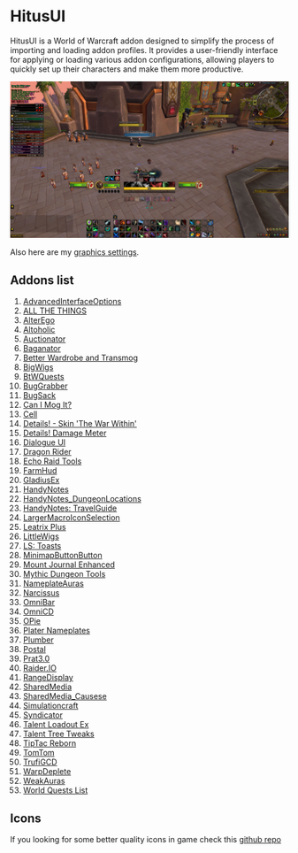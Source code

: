 # HitusUI

HitusUI is a World of Warcraft addon designed to simplify the process of
importing and loading addon profiles. It provides a user-friendly interface
for applying or loading various addon configurations, allowing
players to quickly set up their characters and make them more productive.

![Game UI Preview](assets/preview.jpg?raw=true)

Also here are my [graphics settings](assets/graphics-settings.png?raw=true).

## Addons list

1. [AdvancedInterfaceOptions](https://www.curseforge.com/wow/addons/advancedinterfaceoptions)
1. [ALL THE THINGS](https://www.curseforge.com/wow/addons/all-the-things)
1. [AlterEgo](https://www.curseforge.com/wow/addons/alterego)
1. [Altoholic](https://www.curseforge.com/wow/addons/altoholic)
1. [Auctionator](https://www.curseforge.com/wow/addons/auctionator)
1. [Baganator](https://www.curseforge.com/wow/addons/baganator)
1. [Better Wardrobe and Transmog](https://www.curseforge.com/wow/addons/better-wardrobe-and-transmog)
1. [BigWigs](https://www.curseforge.com/wow/addons/big-wigs)
1. [BtWQuests](https://www.curseforge.com/wow/addons/btw-quests)
1. [BugGrabber](https://www.curseforge.com/wow/addons/bug-grabber)
1. [BugSack](https://www.curseforge.com/wow/addons/bugsack)
1. [Can I Mog It?](https://www.curseforge.com/wow/addons/can-i-mog-it)
1. [Cell](https://www.curseforge.com/wow/addons/cell)
1. [Details! - Skin 'The War Within'](https://www.curseforge.com/wow/addons/details-skin-the-war-within)
1. [Details! Damage Meter](https://www.curseforge.com/wow/addons/details)
1. [Dialogue UI](https://www.curseforge.com/wow/addons/dialogueui)
1. [Dragon Rider](https://www.curseforge.com/wow/addons/dragon-rider)
1. [Echo Raid Tools](https://www.curseforge.com/wow/addons/echo-raid-tools)
1. [FarmHud](https://www.curseforge.com/wow/addons/farmhud)
1. [GladiusEx](https://www.curseforge.com/wow/addons/gladiusex)
1. [HandyNotes](https://www.curseforge.com/wow/addons/handynotes)
1. [HandyNotes_DungeonLocations](https://www.curseforge.com/wow/addons/handynotes_dungeonlocations)
1. [HandyNotes: TravelGuide](https://www.curseforge.com/wow/addons/handynotes-travelguide)
1. [LargerMacroIconSelection](https://www.curseforge.com/wow/addons/larger-macro-icon-selection)
1. [Leatrix Plus](https://www.curseforge.com/wow/addons/leatrix-plus)
1. [LittleWigs](https://www.curseforge.com/wow/addons/little-wigs)
1. [LS: Toasts](https://www.curseforge.com/wow/addons/ls-toasts)
1. [MinimapButtonButton](https://www.curseforge.com/wow/addons/minimapbuttonbutton)
1. [Mount Journal Enhanced](https://www.curseforge.com/wow/addons/mount-journal-enhanced)
1. [Mythic Dungeon Tools](https://www.curseforge.com/wow/addons/mythic-dungeon-tools)
1. [NameplateAuras](https://www.curseforge.com/wow/addons/nameplateauras)
1. [Narcissus](https://www.curseforge.com/wow/addons/narcissus)
1. [OmniBar](https://www.curseforge.com/wow/addons/omnibar)
1. [OmniCD](https://www.curseforge.com/wow/addons/omnicd)
1. [OPie](https://www.curseforge.com/wow/addons/opie)
1. [Plater Nameplates](https://www.curseforge.com/wow/addons/plater-nameplates)
1. [Plumber](https://www.curseforge.com/wow/addons/plumber)
1. [Postal](https://www.curseforge.com/wow/addons/postal)
1. [Prat3.0](https://www.curseforge.com/wow/addons/prat-3-0)
1. [Raider.IO](https://www.curseforge.com/wow/addons/raiderio)
1. [RangeDisplay](https://www.curseforge.com/wow/addons/range-display)
1. [SharedMedia](https://www.curseforge.com/wow/addons/sharedmedia)
1. [SharedMedia_Causese](https://www.curseforge.com/wow/addons/sharedmedia_causese)
1. [Simulationcraft](https://www.curseforge.com/wow/addons/simulationcraft)
1. [Syndicator](https://www.curseforge.com/wow/addons/syndicator)
1. [Talent Loadout Ex](https://www.curseforge.com/wow/addons/talent-loadout-ex)
1. [Talent Tree Tweaks](https://www.curseforge.com/wow/addons/talent-tree-tweaks)
1. [TipTac Reborn](https://www.curseforge.com/wow/addons/tiptac-reborn)
1. [TomTom](https://www.curseforge.com/wow/addons/tomtom)
1. [TrufiGCD](https://www.curseforge.com/wow/addons/trufigcd)
1. [WarpDeplete](https://www.curseforge.com/wow/addons/warpdeplete)
1. [WeakAuras](https://www.curseforge.com/wow/addons/weakauras-2)
1. [World Quests List](https://www.curseforge.com/wow/addons/world-quests-list)

## Icons

If you looking for some better quality icons in game check this [github repo](https://github.com/kodewdle/IconPacks)